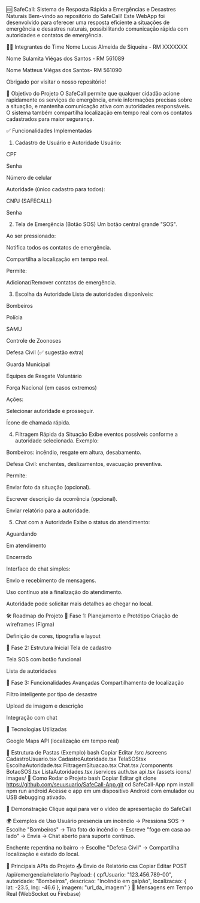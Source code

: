 🆘 SafeCall: Sistema de Resposta Rápida a Emergências e Desastres Naturais
Bem-vindo ao repositório do SafeCall!
Este WebApp foi desenvolvido para oferecer uma resposta eficiente a situações de emergência e desastres naturais, possibilitando comunicação rápida com autoridades e contatos de emergência.

👨‍💻 Integrantes do Time
Nome Lucas Almeida de Siqueira - RM XXXXXXX

Nome Sulamita Viégas dos Santos - RM 561089

Nome Matteus Viégas dos Santos- RM 561090

Obrigado por visitar o nosso repositório!

🧭 Objetivo do Projeto
O SafeCall permite que qualquer cidadão acione rapidamente os serviços de emergência, envie informações precisas sobre a situação, e mantenha comunicação ativa com autoridades responsáveis. O sistema também compartilha localização em tempo real com os contatos cadastrados para maior segurança.

✅ Funcionalidades Implementadas
1. Cadastro de Usuário e Autoridade
Usuário:

CPF

Senha

Número de celular

Autoridade (único cadastro para todos):

CNPJ (SAFECALL)

Senha

2. Tela de Emergência (Botão SOS)
Um botão central grande "SOS".

Ao ser pressionado:

Notifica todos os contatos de emergência.

Compartilha a localização em tempo real.

Permite:

Adicionar/Remover contatos de emergência.

3. Escolha da Autoridade
Lista de autoridades disponíveis:

Bombeiros

Polícia

SAMU

Controle de Zoonoses

Defesa Civil (✅ sugestão extra)

Guarda Municipal

Equipes de Resgate Voluntário

Força Nacional (em casos extremos)

Ações:

Selecionar autoridade e prosseguir.

Ícone de chamada rápida.

4. Filtragem Rápida da Situação
Exibe eventos possíveis conforme a autoridade selecionada.
Exemplo:

Bombeiros: incêndio, resgate em altura, desabamento.

Defesa Civil: enchentes, deslizamentos, evacuação preventiva.

Permite:

Enviar foto da situação (opcional).

Escrever descrição da ocorrência (opcional).

Enviar relatório para a autoridade.

5. Chat com a Autoridade
Exibe o status do atendimento:

Aguardando

Em atendimento

Encerrado

Interface de chat simples:

Envio e recebimento de mensagens.

Uso contínuo até a finalização do atendimento.

Autoridade pode solicitar mais detalhes ao chegar no local.

🛠 Roadmap do Projeto
📌 Fase 1: Planejamento e Protótipo
Criação de wireframes (Figma)

Definição de cores, tipografia e layout

🧱 Fase 2: Estrutura Inicial
Tela de cadastro

Tela SOS com botão funcional

Lista de autoridades

🔧 Fase 3: Funcionalidades Avançadas
Compartilhamento de localização

Filtro inteligente por tipo de desastre

Upload de imagem e descrição

Integração com chat

🧰 Tecnologias Utilizadas

Google Maps API (localização em tempo real)


📁 Estrutura de Pastas (Exemplo)
bash
Copiar
Editar
/src
  /screens
    CadastroUsuario.tsx
    CadastroAutoridade.tsx
    TelaSOStsx
    EscolhaAutoridade.tsx
    FiltragemSituacao.tsx
    Chat.tsx
  /components
    BotaoSOS.tsx
    ListaAutoridades.tsx
  /services
    auth.tsx
    api.tsx
  /assets
    icons/
    images/
🧪 Como Rodar o Projeto
bash
Copiar
Editar
git clone https://github.com/seuusuario/SafeCall-App.git
cd SafeCall-App
npm install
npm run android
Acesse o app em um dispositivo Android com emulador ou USB debugging ativado.

🎥 Demonstração
Clique aqui para ver o vídeo de apresentação do SafeCall

🌍 Exemplos de Uso
Usuário presencia um incêndio → Pressiona SOS → Escolhe "Bombeiros" → Tira foto do incêndio → Escreve "fogo em casa ao lado" → Envia → Chat aberto para suporte contínuo.

Enchente repentina no bairro → Escolhe "Defesa Civil" → Compartilha localização e estado do local.

🔐 Principais APIs do Projeto
📤 Envio de Relatório
css
Copiar
Editar
POST /api/emergencia/relatorio
Payload:
{
  cpfUsuario: "123.456.789-00",
  autoridade: "Bombeiros",
  descricao: "Incêndio em galpão",
  localizacao: { lat: -23.5, lng: -46.6 },
  imagem: "url_da_imagem"
}
💬 Mensagens em Tempo Real (WebSocket ou Firebase)

